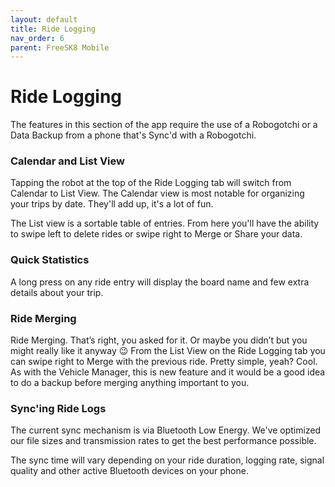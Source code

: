 ```yaml
---
layout: default
title: Ride Logging
nav_order: 6
parent: FreeSK8 Mobile
---
```


# Ride Logging

The features in this section of the app require the use of a Robogotchi or a Data Backup from a phone that's Sync'd with a Robogotchi.

### Calendar and List View

Tapping the robot at the top of the Ride Logging tab will switch from Calendar to List View. The Calendar view is most notable for organizing your trips by date. They'll add up, it's a lot of fun. 

The List view is a sortable table of entries. From here you'll have the ability to swipe left to delete rides or swipe right to Merge or Share your data.

### Quick Statistics

A long press on any ride entry will display the board name and few extra details about your trip.

### Ride Merging

Ride Merging. That’s right, you asked for it. Or maybe you didn’t but you might really like it anyway 😉 From the List View on the Ride Logging tab you can swipe right to Merge with the previous ride. Pretty simple, yeah? Cool. As with the Vehicle Manager, this is new feature and it would be a good idea to do a backup before merging anything important to you.

### Sync'ing Ride Logs

The current sync mechanism is via Bluetooth Low Energy. We've optimized our file sizes and transmission rates to get the best performance possible.

The sync time will vary depending on your ride duration, logging rate, signal quality and other active Bluetooth devices on your phone.
